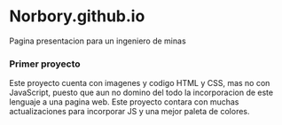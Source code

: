 # Norbory.github.io
Pagina presentacion para un ingeniero de minas


### Primer proyecto
Este proyecto cuenta con imagenes y codigo HTML y CSS, mas no con JavaScript, puesto que aun no domino del todo
la incorporacion de este lenguaje a una pagina web.
Este proyecto contara con muchas actualizaciones para incorporar JS y una mejor paleta de colores.
